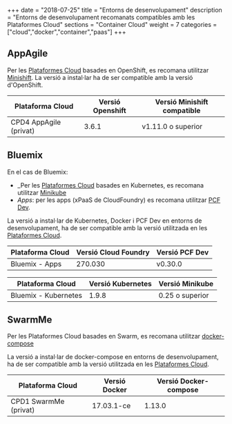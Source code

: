 +++
date        = "2018-07-25"
title       = "Entorns de desenvolupament"
description = "Entorns de desenvolupament recomanats compatibles amb les Plataformes Cloud"
sections    = "Container Cloud"
weight      = 7
categories  = ["cloud","docker","container","paas"]
+++

## AppAgile

Per les [Plataformes Cloud](http://canigo.ctti.gencat.cat/cloud/plataformes/) basades en OpenShift, es recomana utilitzar [Minishift](https://www.openshift.org/minishift/). La versió a instal·lar ha de ser compatible amb la versió d'OpenShift.

**Plataforma Cloud**  | **Versió Openshift**   | **Versió Minishift compatible**
------------ | ------------ | ------------
CPD4 AppAgile (privat)  |  3.6.1  | v1.11.0 o superior

## Bluemix


En el cas de Bluemix:

* _Per les [Plataformes Cloud](http://canigo.ctti.gencat.cat/cloud/plataformes/) basades en Kubernetes, es recomana utilitzar [Minikube](https://kubernetes.io/docs/getting-started-guides/minikube/)
* _Apps_: per les apps (xPaaS de CloudFoundry) es recomana utilitzar [PCF Dev](https://pivotal.io/pcf-dev).

La versió a instal·lar de Kubernetes, Docker i PCF Dev en entorns de desenvolupament, ha de ser compatible amb la versió utilitzada en les [Plataformes Cloud](http://canigo.ctti.gencat.cat/cloud/plataformes/).

**Plataforma Cloud**  | **Versió Cloud Foundry**   | **Versió PCF Dev**
------------ | ------------ | ------------
Bluemix - Apps	| 270.030 | v0.30.0

**Plataforma Cloud**  | **Versió Kubernetes**   |  **Versió Minikube**
------------ | ------------ | ------------
Bluemix - Kubernetes  |  1.9.8  | 0.25 o superior

## SwarmMe
Per les Plataformes Cloud basades en Swarm, es recomana utilitzar  [docker-compose](https://docs.docker.com/compose/)

La versió a instal·lar de docker-compose en entorns de desenvolupament, ha de ser compatible amb la versió utilitzada en les [Plataformes Cloud](http://canigo.ctti.gencat.cat/cloud/plataformes/).

**Plataforma Cloud**  | **Versió Docker**   | **Versió Docker-compose**
------------ | ------------ | ------------
CPD1 SwarmMe (privat)	| 17.03.1-ce | 1.13.0